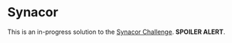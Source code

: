 # Synacor

This is an in-progress solution to the [Synacor Challenge](https://challenge.synacor.com/). **SPOILER ALERT**.
